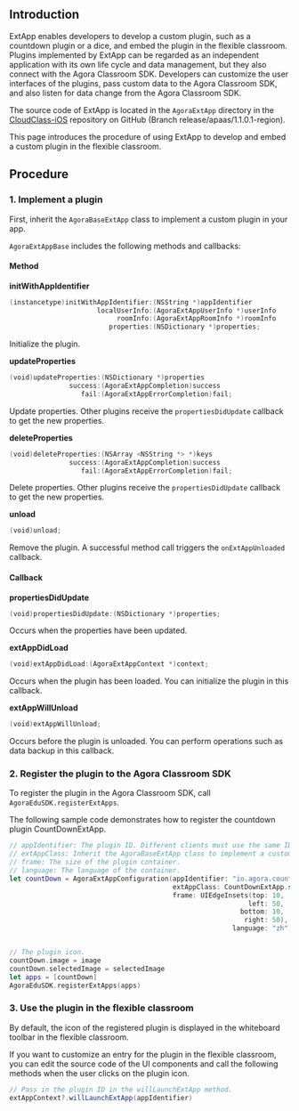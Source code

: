 ## Introduction

ExtApp enables developers to develop a custom plugin, such as a countdown plugin or a dice, and embed the plugin in the flexible classroom. Plugins implemented by ExtApp can be regarded as an independent application with its own life cycle and data management, but they also connect with the Agora Classroom SDK. Developers can customize the user interfaces of the plugins, pass custom data to the Agora Classroom SDK, and also listen for data change from the Agora Classroom SDK. 

The source code of ExtApp is located in the `AgoraExtApp` directory in the [CloudClass-iOS](https://github.com/AgoraIO-Community/CloudClass-iOS/tree/release/apaas%2F1.1.0.1-region) repository on GitHub (Branch release/apaas/1.1.0.1-region).

This page introduces the procedure of using ExtApp to develop and embed a custom plugin in the flexible classroom.

## Procedure

### 1. Implement a plugin

First, inherit the `AgoraBaseExtApp` class to implement a custom plugin in your app.

`AgoraExtAppBase` includes the following methods and callbacks:

#### Method

**initWithAppIdentifier**

```swift
(instancetype)initWithAppIdentifier:(NSString *)appIdentifier
                      localUserInfo:(AgoraExtAppUserInfo *)userInfo
                           roomInfo:(AgoraExtAppRoomInfo *)roomInfo
                         properties:(NSDictionary *)properties;
```

Initialize the plugin.

**updateProperties**

```swift
(void)updateProperties:(NSDictionary *)properties
               success:(AgoraExtAppCompletion)success
                  fail:(AgoraExtAppErrorCompletion)fail;
```

Update properties. Other plugins receive the `propertiesDidUpdate` callback to get the new properties.

**deleteProperties**

```swift
(void)deleteProperties:(NSArray <NSString *> *)keys
               success:(AgoraExtAppCompletion)success
                  fail:(AgoraExtAppErrorCompletion)fail;
```

Delete properties. Other plugins receive the `propertiesDidUpdate` callback to get the new properties.

**unload**

```swift
(void)unload;
```

Remove the plugin. A successful method call triggers the `onExtAppUnloaded` callback.

#### Callback

**propertiesDidUpdate**

```swift
(void)propertiesDidUpdate:(NSDictionary *)properties;
```

Occurs when the properties have been updated.

**extAppDidLoad**

```swift
(void)extAppDidLoad:(AgoraExtAppContext *)context;
```

Occurs when the plugin has been loaded. You can initialize the plugin in this callback.

**extAppWillUnload**

```swift
(void)extAppWillUnload;
```

Occurs before the plugin is unloaded. You can perform operations such as data backup in this callback.

### 2. Register the plugin to the Agora Classroom SDK

To register the plugin in the Agora Classroom SDK, call `AgoraEduSDK.registerExtApps`.

The following sample code demonstrates how to register the countdown plugin CountDownExtApp.

```swift
// appIdentifier: The plugin ID. Different clients must use the same ID for the same plugin. 
// extAppClass: Inherit the AgoraBaseExtApp class to implement a custom plugin. 
// frame: The size of the plugin container. 
// language: The language of the container.
let countDown = AgoraExtAppConfiguration(appIdentifier: "io.agora.countdown",
                                         extAppClass: CountDownExtApp.self,
                                         frame: UIEdgeInsets(top: 10,
                                                            left: 50,
                                                          bottom: 10,
                                                           right: 50),
                                                        language: "zh")


// The plugin icon. 
countDown.image = image
countDown.selectedImage = selectedImage
let apps = [countDown]
AgoraEduSDK.registerExtApps(apps)
```

### 3. Use the plugin in the flexible classroom

By default, the icon of the registered plugin is displayed in the whiteboard toolbar in the flexible classroom.

If you want to customize an entry for the plugin in the flexible classroom, you can edit the source code of the UI components and call the following methods when the user clicks on the plugin icon.

```java
// Pass in the plugin ID in the willLaunchExtApp method. 
extAppContext?.willLaunchExtApp(appIdentifier)
```

